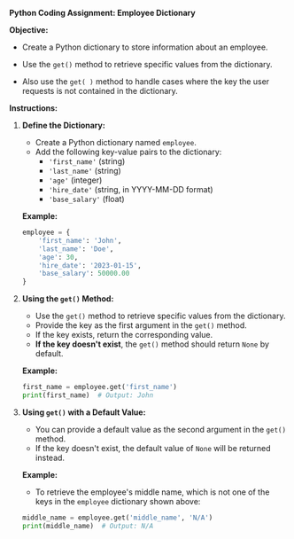 **Python Coding Assignment: Employee Dictionary**

**Objective:**

- Create a Python dictionary to store information about an employee. 

- Use the `get()` method to retrieve specific values from the dictionary.

- Also use the `get( )` method to handle cases where the key the user requests is not contained in the dictionary.

**Instructions:**

1. **Define the Dictionary:**
   - Create a Python dictionary named `employee`.
   - Add the following key-value pairs to the dictionary:
     - `'first_name'` (string)
     - `'last_name'` (string)
     - `'age'` (integer)
     - `'hire_date'` (string, in YYYY-MM-DD format)
     - `'base_salary'` (float)

   **Example:**

   ```python
   employee = {
       'first_name': 'John',
       'last_name': 'Doe',
       'age': 30,
       'hire_date': '2023-01-15',
       'base_salary': 50000.00
   }
   ```

2. **Using the `get()` Method:**
   - Use the `get()` method to retrieve specific values from the dictionary.
   - Provide the key as the first argument in the `get()` method.
   - If the key exists, return the corresponding value.
   - **If the key doesn't exist**, the `get()` method should return `None` by default.

   **Example:**

   ```python
   first_name = employee.get('first_name')
   print(first_name)  # Output: John
   ```

3. **Using `get()` with a Default Value:**
   - You can provide a default value as the second argument in the `get()` method.
   - If the key doesn't exist, the default value of `None` will be returned instead.

   **Example:**

   - To retrieve the employee's middle name, which is not one of the keys in the `employee` dictionary shown above:

   ```python
   middle_name = employee.get('middle_name', 'N/A')
   print(middle_name)  # Output: N/A
   ```

